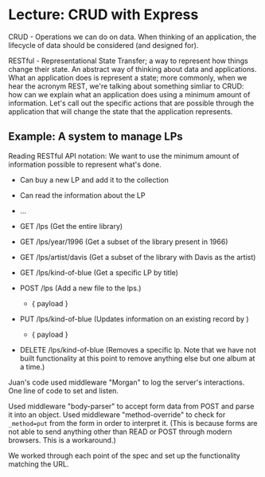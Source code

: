 # Lecture: CRUD with Express

CRUD - Operations we can do on data.  When thinking of an application, the lifecycle of data should be considered (and designed for).

RESTful - Representational State Transfer; a way to represent how things change their state.  An abstract way of thinking about data and applications.  What an application does is represent a state; more commonly, when we hear the acronym REST, we're talking about something simliar to CRUD: how can we explain what an application does using a minimum amount of information.  Let's call out the specific actions that are possible through the application that will change the state that the application represents.

## Example: A system to manage LPs

Reading RESTful API notation: We want to use the minimum amount of information possible to represent what's done.


* Can buy a new LP and add it to the collection
* Can read the information about the LP
* ...

* GET     /lps                (Get the entire library)
* GET     /lps/year/1996           (Get a subset of the library present in 1966)
* GET     /lps/artist/davis           (Get a subset of the library with Davis as the artist)
* GET     /lps/kind-of-blue   (Get a specific LP by title)
* POST    /lps                (Add a new file to the lps.)
  * { payload }
* PUT     /lps/kind-of-blue   (Updates information on an existing record by )
  * { payload }
* DELETE  /lps/kind-of-blue   (Removes a specific lp.  Note that we have not built functionality at this point to remove anything else but one album at a time.)


Juan's code used middleware "Morgan" to log the server's interactions.  One line of code to set and listen.

Used middleware "body-parser" to accept form data from POST and parse it into an object.
Used middleware "method-override" to check for `_method=put` from the form in order to interpret it.  (This is because forms are not able to send anything other than READ or POST through modern browsers.  This is a workaround.)

We worked through each point of the spec and set up the functionality matching the URL.

